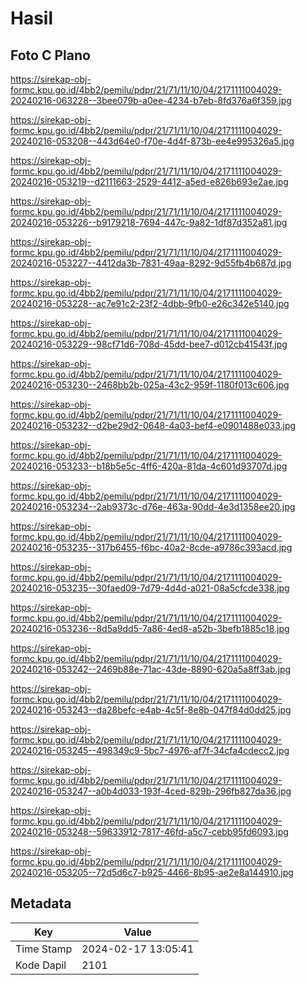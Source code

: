 # Hasil

## Foto C Plano

https://sirekap-obj-formc.kpu.go.id/4bb2/pemilu/pdpr/21/71/11/10/04/2171111004029-20240216-063228--3bee079b-a0ee-4234-b7eb-8fd376a6f359.jpg

https://sirekap-obj-formc.kpu.go.id/4bb2/pemilu/pdpr/21/71/11/10/04/2171111004029-20240216-053208--443d64e0-f70e-4d4f-873b-ee4e995326a5.jpg

https://sirekap-obj-formc.kpu.go.id/4bb2/pemilu/pdpr/21/71/11/10/04/2171111004029-20240216-053219--d2111663-2529-4412-a5ed-e826b693e2ae.jpg

https://sirekap-obj-formc.kpu.go.id/4bb2/pemilu/pdpr/21/71/11/10/04/2171111004029-20240216-053226--b9179218-7694-447c-9a82-1df87d352a81.jpg

https://sirekap-obj-formc.kpu.go.id/4bb2/pemilu/pdpr/21/71/11/10/04/2171111004029-20240216-053227--4412da3b-7831-49aa-8292-9d55fb4b687d.jpg

https://sirekap-obj-formc.kpu.go.id/4bb2/pemilu/pdpr/21/71/11/10/04/2171111004029-20240216-053228--ac7e91c2-23f2-4dbb-9fb0-e26c342e5140.jpg

https://sirekap-obj-formc.kpu.go.id/4bb2/pemilu/pdpr/21/71/11/10/04/2171111004029-20240216-053229--98cf71d6-708d-45dd-bee7-d012cb41543f.jpg

https://sirekap-obj-formc.kpu.go.id/4bb2/pemilu/pdpr/21/71/11/10/04/2171111004029-20240216-053230--2468bb2b-025a-43c2-959f-1180f013c606.jpg

https://sirekap-obj-formc.kpu.go.id/4bb2/pemilu/pdpr/21/71/11/10/04/2171111004029-20240216-053232--d2be29d2-0648-4a03-bef4-e0901488e033.jpg

https://sirekap-obj-formc.kpu.go.id/4bb2/pemilu/pdpr/21/71/11/10/04/2171111004029-20240216-053233--b18b5e5c-4ff6-420a-81da-4c601d93707d.jpg

https://sirekap-obj-formc.kpu.go.id/4bb2/pemilu/pdpr/21/71/11/10/04/2171111004029-20240216-053234--2ab9373c-d76e-463a-90dd-4e3d1358ee20.jpg

https://sirekap-obj-formc.kpu.go.id/4bb2/pemilu/pdpr/21/71/11/10/04/2171111004029-20240216-053235--317b6455-f6bc-40a2-8cde-a9786c393acd.jpg

https://sirekap-obj-formc.kpu.go.id/4bb2/pemilu/pdpr/21/71/11/10/04/2171111004029-20240216-053235--30faed09-7d79-4d4d-a021-08a5cfcde338.jpg

https://sirekap-obj-formc.kpu.go.id/4bb2/pemilu/pdpr/21/71/11/10/04/2171111004029-20240216-053236--8d5a9dd5-7a86-4ed8-a52b-3befb1885c18.jpg

https://sirekap-obj-formc.kpu.go.id/4bb2/pemilu/pdpr/21/71/11/10/04/2171111004029-20240216-053242--2469b88e-71ac-43de-8890-620a5a8ff3ab.jpg

https://sirekap-obj-formc.kpu.go.id/4bb2/pemilu/pdpr/21/71/11/10/04/2171111004029-20240216-053243--da28befc-e4ab-4c5f-8e8b-047f84d0dd25.jpg

https://sirekap-obj-formc.kpu.go.id/4bb2/pemilu/pdpr/21/71/11/10/04/2171111004029-20240216-053245--498349c9-5bc7-4976-af7f-34cfa4cdecc2.jpg

https://sirekap-obj-formc.kpu.go.id/4bb2/pemilu/pdpr/21/71/11/10/04/2171111004029-20240216-053247--a0b4d033-193f-4ced-829b-296fb827da36.jpg

https://sirekap-obj-formc.kpu.go.id/4bb2/pemilu/pdpr/21/71/11/10/04/2171111004029-20240216-053248--59633912-7817-46fd-a5c7-cebb95fd6093.jpg

https://sirekap-obj-formc.kpu.go.id/4bb2/pemilu/pdpr/21/71/11/10/04/2171111004029-20240216-053205--72d5d6c7-b925-4466-8b95-ae2e8a144910.jpg


## Metadata

| Key        | Value               |
| ---------- | ------------------- |
| Time Stamp | 2024-02-17 13:05:41 |
| Kode Dapil | 2101                |



